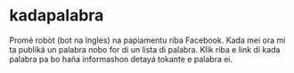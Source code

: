 # kadapalabra

Promé robòt (bot na Ingles) na papiamentu riba Facebook. Kada mei ora mi ta publiká un palabra nobo for di un lista di palabra. Klik riba e link di kada palabra pa bo haña informashon detayá tokante e palabra ei. 
